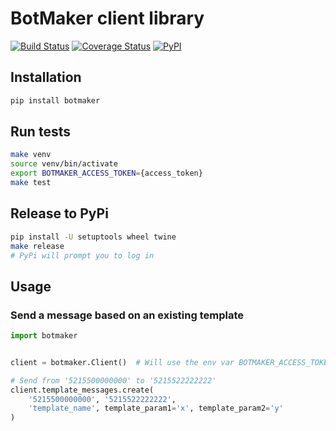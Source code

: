 # BotMaker client library

[![Build Status](https://travis-ci.com/cuenca-mx/botmaker-python.svg?branch=master)](https://travis-ci.com/cuenca-mx/botmaker-python)
[![Coverage Status](https://coveralls.io/repos/github/cuenca-mx/botmaker-python/badge.svg?branch=master)](https://coveralls.io/github/cuenca-mx/botmaker-python?branch=master)
[![PyPI](https://img.shields.io/pypi/v/botmaker.svg)](https://pypi.org/project/botmaker/)


## Installation

```bash
pip install botmaker
```

## Run tests

```bash
make venv
source venv/bin/activate
export BOTMAKER_ACCESS_TOKEN={access_token}
make test
```

## Release to PyPi

```bash
pip install -U setuptools wheel twine
make release
# PyPi will prompt you to log in
```

## Usage

### Send a message based on an existing template

```python
import botmaker


client = botmaker.Client()  # Will use the env var BOTMAKER_ACCESS_TOKEN

# Send from '5215500000000' to '5215522222222'
client.template_messages.create(
    '5215500000000', '5215522222222',
    'template_name', template_param1='x', template_param2='y'
)
```

